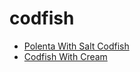 # codfish

 * [Polenta With Salt Codfish](../../index/p/polenta-with-salt-codfish-20051.json)
 * [Codfish With Cream](../../index/c/codfish-with-cream.json)
